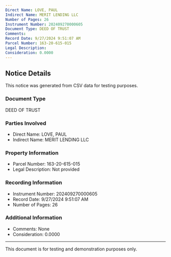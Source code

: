 ```yaml
---
Direct Name: LOVE, PAUL
Indirect Name: MERIT LENDING LLC
Number of Pages: 26
Instrument Number: 202409270000605
Document Type: DEED OF TRUST
Comments: 
Record Date: 9/27/2024 9:51:07 AM
Parcel Number: 163-20-615-015
Legal Description: 
Consideration: 0.0000
---
```


## Notice Details

This notice was generated from CSV data for testing purposes.

### Document Type
DEED OF TRUST

### Parties Involved
- Direct Name: LOVE, PAUL
- Indirect Name: MERIT LENDING LLC

### Property Information
- Parcel Number: 163-20-615-015
- Legal Description: Not provided

### Recording Information
- Instrument Number: 202409270000605
- Record Date: 9/27/2024 9:51:07 AM
- Number of Pages: 26

### Additional Information
- Comments: None
- Consideration: 0.0000

---

This document is for testing and demonstration purposes only.
